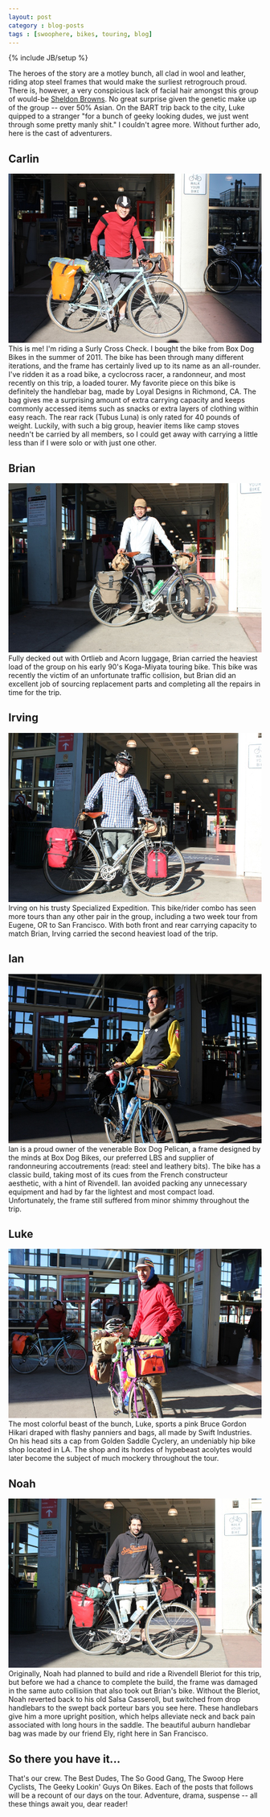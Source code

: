 ```yaml
---
layout: post
category : blog-posts
tags : [swoophere, bikes, touring, blog]
---
```

{% include JB/setup %}

The heroes of the story are a motley bunch, all clad in wool and leather, riding atop
steel frames that would make the surliest retrogrouch proud. There is, however, a
very conspicious lack of facial hair amongst this group of would-be 
[Sheldon Browns](http://sheldonbrown.com/eagle.html).
No great surprise given the genetic make up of the group -- over 50% Asian. On the
BART trip back to the city, Luke quipped to a stranger "for a bunch of geeky looking dudes, we
just went through some pretty manly shit." I couldn't agree more. Without further ado,
here is the cast of adventurers.

## Carlin

![Carlin](/images/swoopheretour2013/mug_shots/carlin.jpg)
This is me! I'm riding a Surly Cross Check. I bought the bike from Box Dog Bikes in
the summer of 2011. The bike has been through many different iterations, and the frame
has certainly lived up to its name as an all-rounder. I've ridden it as a
road bike, a cyclocross racer, a randonneur, and most recently on this trip, a loaded
tourer. My favorite piece on this bike is definitely the handlebar bag, made by Loyal Designs
in Richmond, CA. The bag gives me a surprising amount of extra carrying capacity and
keeps commonly accessed items such as snacks or extra layers of clothing within easy
reach. The rear rack (Tubus Luna) is only rated for 40 pounds of weight. Luckily, with
such a big group, heavier items like camp stoves needn't be carried by all members, so
I could get away with carrying a little less than if I were solo or with just one other.

## Brian
![Brian](/images/swoopheretour2013/mug_shots/brian.jpg)
Fully decked out with Ortlieb and Acorn luggage, Brian carried the heaviest load of the 
group on his early 90's Koga-Miyata touring bike. This bike was recently the victim of an
unfortunate traffic collision, but Brian did an excellent job of sourcing replacement
parts and completing all the repairs in time for the trip.

## Irving
![Irving](/images/swoopheretour2013/mug_shots/irving.jpg)
Irving on his trusty Specialized Expedition. This bike/rider combo has seen more tours
than any other pair in the group, including a two week tour from Eugene, OR to San
Francisco. With both front and rear carrying capacity to match Brian, Irving carried 
the second heaviest load of the trip.

## Ian
![Ian](/images/swoopheretour2013/mug_shots/ian.jpg)
Ian is a proud owner of the venerable Box Dog Pelican, a frame designed by the minds
at Box Dog Bikes, our preferred LBS and supplier of randonneuring accoutrements (read: 
steel and leathery bits). The bike has a classic build, taking most of its cues from
the French constructeur aesthetic, with a hint of Rivendell. Ian avoided packing any
unnecessary equipment and had by far the lightest and most compact load. Unfortunately,
the frame still suffered from minor shimmy throughout the trip.

## Luke
![Luke](/images/swoopheretour2013/mug_shots/luke.jpg)
The most colorful beast of the bunch, Luke, sports a pink Bruce Gordon Hikari draped
with flashy panniers and bags, all made by Swift Industries. On his head
sits a cap from Golden Saddle Cyclery, an undeniably hip bike shop located in LA. The
shop and its hordes of hypebeast acolytes would later become the subject of much 
mockery throughout the tour.

## Noah
![Noah](/images/swoopheretour2013/mug_shots/noah.jpg)
Originally, Noah had planned to build and ride a Rivendell Bleriot for this trip, but
before we had a chance to complete the build, the frame was damaged in the same auto
collision that also took out Brian's bike. Without the Bleriot, Noah reverted back to
his old Salsa Casseroll, but switched from drop handlebars to the swept back porteur
bars you see here. These handlebars give him a more upright position, which helps
alleviate neck and back pain associated with long hours in the saddle. The beautiful
auburn handlebar bag was made by our friend Ely, right here in San Francisco.

## So there you have it...
That's our crew. The Best Dudes, The So Good Gang, The Swoop Here Cyclists, The Geeky
Lookin' Guys On Bikes. Each of the posts that follows will be a recount of our days
on the tour. Adventure, drama, suspense -- all these things await you, dear reader!
